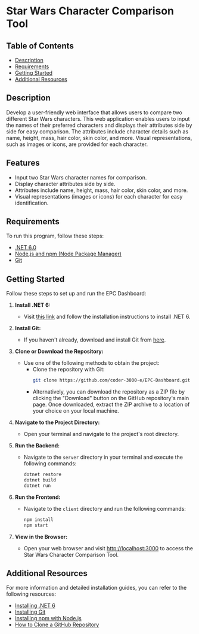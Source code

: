 # Star Wars Character Comparison Tool

## Table of Contents
- [Description](#description)
- [Requirements](#requirements)
- [Getting Started](#getting-started)
- [Additional Resources](#additional-resources)

## Description
Develop a user-friendly web interface that allows users to compare two different Star Wars characters. This web application enables users to input the names of their preferred characters and displays their attributes side by side for easy comparison. The attributes include character details such as name, height, mass, hair color, skin color, and more. Visual representations, such as images or icons, are provided for each character.

## Features

- Input two Star Wars character names for comparison.
- Display character attributes side by side.
- Attributes include name, height, mass, hair color, skin color, and more.
- Visual representations (images or icons) for each character for easy identification.

## Requirements
To run this program, follow these steps:

- [.NET 6.0](https://dotnet.microsoft.com/en-us/download/dotnet/6.0)
- [Node.js and npm (Node Package Manager)](https://docs.npmjs.com/downloading-and-installing-node-js-and-npm)
- [Git](https://git-scm.com/downloads)

## Getting Started
Follow these steps to set up and run the EPC Dashboard:

1. **Install .NET 6:**
   - Visit [this link](https://dotnet.microsoft.com/en-us/download/dotnet/6.0) and follow the installation instructions to install .NET 6.

2. **Install Git:**
   - If you haven't already, download and install Git from [here](https://git-scm.com/downloads).

3. **Clone or Download the Repository:**
   - Use one of the following methods to obtain the project:
     - Clone the repository with Git:
       ```bash
       git clone https://github.com/coder-3000-e/EPC-Dashboard.git
       ```
     - Alternatively, you can download the repository as a ZIP file by clicking the "Download" button on the GitHub repository's main page. Once downloaded, extract the ZIP archive to a location of your choice on your local machine.

4. **Navigate to the Project Directory:**
   - Open your terminal and navigate to the project's root directory.

5. **Run the Backend:**
   - Navigate to the `server` directory in your terminal and execute the following commands:
     ```bash
     dotnet restore
     dotnet build
     dotnet run
     ```

6. **Run the Frontend:**
   - Navigate to the `client` directory and run the following commands:
     ```bash
     npm install
     npm start
     ```

7. **View in the Browser:**
   - Open your web browser and visit [http://localhost:3000](http://localhost:3000) to access the
   Star Wars Character Comparison Tool.

## Additional Resources
For more information and detailed installation guides, you can refer to the following resources:

- [Installing .NET 6](https://dotnet.microsoft.com/en-us/download/dotnet/6.0)
- [Installing Git](https://git-scm.com/downloads)
- [Installing npm with Node.js](https://docs.npmjs.com/downloading-and-installing-node-js-and-npm)
- [How to Clone a GitHub Repository](https://docs.github.com/en/repositories/creating-and-managing-repositories/cloning-a-repository)
